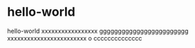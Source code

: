 # hello-world
hello-world
xxxxxxxxxxxxxxxxx
gggggggggggggggggggggggg
xxxxxxxxxxxxxxxxxxxxxxxx
o
cccccccccccccc
